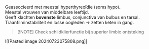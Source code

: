 Geassocieerd met meestal hyperthyreoïdie (soms hypo).  
Meestal vrouwen van middelbare leeftijd.  
Geeft klachten **bovenste** limbus, conjunctiva van bulbus en tarsal.  
Traanfilminstabiliteit en losse oogleden -> zetten keten in gang.

> [!NOTE] Check schildklierfunctie bij superior limbic ontsteking

![[Pasted image 20240723075808.png]]
